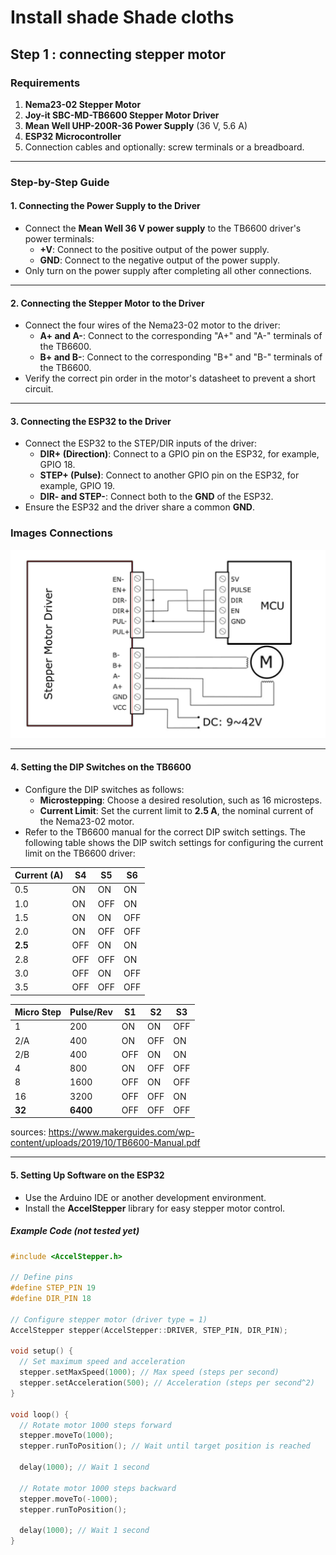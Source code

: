 # Install shade Shade cloths

## Step 1 : connecting stepper motor

### Requirements
1. **Nema23-02 Stepper Motor**
2. **Joy-it SBC-MD-TB6600 Stepper Motor Driver**
3. **Mean Well UHP-200R-36 Power Supply** (36 V, 5.6 A)
4. **ESP32 Microcontroller**
5. Connection cables and optionally: screw terminals or a breadboard.

---

### Step-by-Step Guide

#### 1. Connecting the Power Supply to the Driver
- Connect the **Mean Well 36 V power supply** to the TB6600 driver's power terminals:
  - **+V**: Connect to the positive output of the power supply.
  - **GND**: Connect to the negative output of the power supply.
- Only turn on the power supply after completing all other connections.

---

#### 2. Connecting the Stepper Motor to the Driver
- Connect the four wires of the Nema23-02 motor to the driver:
  - **A+ and A-**: Connect to the corresponding "A+" and "A-" terminals of the TB6600.
  - **B+ and B-**: Connect to the corresponding "B+" and "B-" terminals of the TB6600.
- Verify the correct pin order in the motor's datasheet to prevent a short circuit.

---

#### 3. Connecting the ESP32 to the Driver
- Connect the ESP32 to the STEP/DIR inputs of the driver:
  - **DIR+ (Direction)**: Connect to a GPIO pin on the ESP32, for example, GPIO 18.
  - **STEP+ (Pulse)**: Connect to another GPIO pin on the ESP32, for example, GPIO 19.
  - **DIR- and STEP-**: Connect both to the **GND** of the ESP32.
- Ensure the ESP32 and the driver share a common **GND**.

### Images Connections
![Connecting stepper motor](./images/Connecting_Stepper_Motor.png)

---

#### 4. Setting the DIP Switches on the TB6600
- Configure the DIP switches as follows:
  - **Microstepping**: Choose a desired resolution, such as 16 microsteps.
  - **Current Limit**: Set the current limit to **2.5 A**, the nominal current of the Nema23-02 motor.
- Refer to the TB6600 manual for the correct DIP switch settings.
The following table shows the DIP switch settings for configuring the current limit on the TB6600 driver:



| Current (A) | S4  | S5  | S6  |
|-------------|------|------|------|
| 0.5         | ON   | ON   | ON   |
| 1.0         | ON   | OFF  | ON   |
| 1.5         | ON   | ON   | OFF  |
| 2.0         | ON   | OFF  | OFF  |
| **2.5**     | OFF  | ON   | ON   |
| 2.8         | OFF  | OFF  | ON   |
| 3.0         | OFF  | ON   | OFF  |
| 3.5         | OFF  | OFF  | OFF  |

| Micro Step | Pulse/Rev | S1   | S2   | S3   |
|------------|-----------|------|------|------|
| 1          | 200       | ON   | ON   | OFF  |
| 2/A        | 400       | ON   | OFF  | ON   |
| 2/B        | 400       | OFF  | ON   | ON   |
| 4          | 800       | ON   | OFF  | OFF  |
| 8          | 1600      | OFF  | ON   | OFF  |
| 16         | 3200      | OFF  | OFF  | ON   |
| **32**     | **6400**  | OFF  | OFF  | OFF  |




sources:
 https://www.makerguides.com/wp-content/uploads/2019/10/TB6600-Manual.pdf

---

#### 5. Setting Up Software on the ESP32
- Use the Arduino IDE or another development environment.
- Install the **AccelStepper** library for easy stepper motor control.

##### Example Code (not tested yet)
```cpp
#include <AccelStepper.h>

// Define pins
#define STEP_PIN 19
#define DIR_PIN 18

// Configure stepper motor (driver type = 1)
AccelStepper stepper(AccelStepper::DRIVER, STEP_PIN, DIR_PIN);

void setup() {
  // Set maximum speed and acceleration
  stepper.setMaxSpeed(1000); // Max speed (steps per second)
  stepper.setAcceleration(500); // Acceleration (steps per second^2)
}

void loop() {
  // Rotate motor 1000 steps forward
  stepper.moveTo(1000);
  stepper.runToPosition(); // Wait until target position is reached

  delay(1000); // Wait 1 second

  // Rotate motor 1000 steps backward
  stepper.moveTo(-1000);
  stepper.runToPosition();

  delay(1000); // Wait 1 second
}
